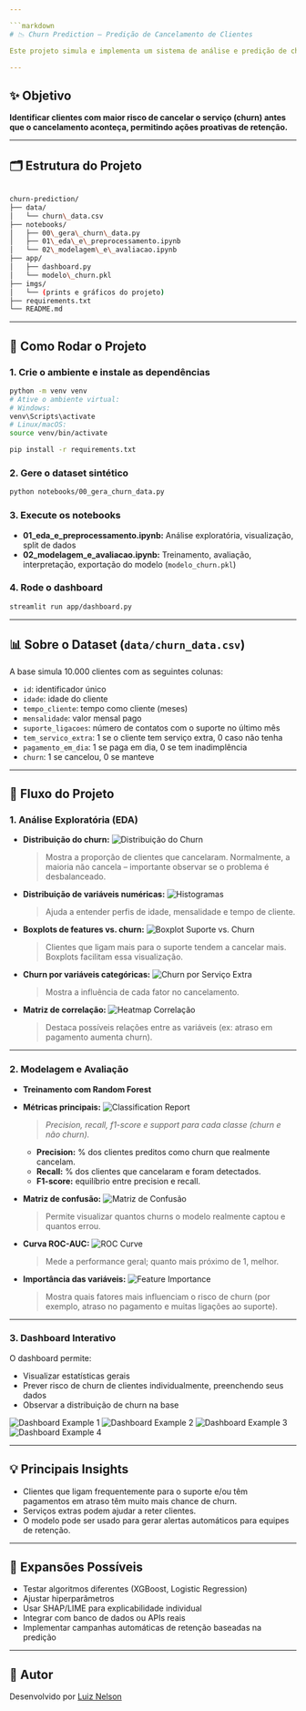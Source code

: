 ```yaml
---

```markdown
# 📉 Churn Prediction – Predição de Cancelamento de Clientes

Este projeto simula e implementa um sistema de análise e predição de churn (cancelamento) para empresas de serviços, utilizando **Python**, **Machine Learning** (Random Forest), visualização interativa e dashboard em Streamlit.

---
```


## ✨ Objetivo

**Identificar clientes com maior risco de cancelar o serviço (churn) antes que o cancelamento aconteça, permitindo ações proativas de retenção.**

---

## 🗂️ Estrutura do Projeto

```bash

churn-prediction/
├── data/
│   └── churn\_data.csv
├── notebooks/
│   ├── 00\_gera\_churn\_data.py
│   ├── 01\_eda\_e\_preprocessamento.ipynb
│   └── 02\_modelagem\_e\_avaliacao.ipynb
├── app/
│   ├── dashboard.py
│   └── modelo\_churn.pkl
├── imgs/
│   └── (prints e gráficos do projeto)
├── requirements.txt
└── README.md

````

---

## 🚀 Como Rodar o Projeto

### 1. **Crie o ambiente e instale as dependências**

```bash
python -m venv venv
# Ative o ambiente virtual:
# Windows:
venv\Scripts\activate
# Linux/macOS:
source venv/bin/activate

pip install -r requirements.txt
````

### 2. **Gere o dataset sintético**

```bash
python notebooks/00_gera_churn_data.py
```

### 3. **Execute os notebooks**

* **01\_eda\_e\_preprocessamento.ipynb:** Análise exploratória, visualização, split de dados
* **02\_modelagem\_e\_avaliacao.ipynb:** Treinamento, avaliação, interpretação, exportação do modelo (`modelo_churn.pkl`)

### 4. **Rode o dashboard**

```bash
streamlit run app/dashboard.py
```

---

## 📊 **Sobre o Dataset (`data/churn_data.csv`)**

A base simula 10.000 clientes com as seguintes colunas:

* `id`: identificador único
* `idade`: idade do cliente
* `tempo_cliente`: tempo como cliente (meses)
* `mensalidade`: valor mensal pago
* `suporte_ligacoes`: número de contatos com o suporte no último mês
* `tem_servico_extra`: 1 se o cliente tem serviço extra, 0 caso não tenha
* `pagamento_em_dia`: 1 se paga em dia, 0 se tem inadimplência
* `churn`: 1 se cancelou, 0 se manteve

---

## 📝 **Fluxo do Projeto**

### **1. Análise Exploratória (EDA)**

* **Distribuição do churn:**
  ![Distribuição do Churn](imgs/churn_dist.png)

  > Mostra a proporção de clientes que cancelaram. Normalmente, a maioria não cancela – importante observar se o problema é desbalanceado.

* **Distribuição de variáveis numéricas:**
  ![Histogramas](imgs/histogramas.png)

  > Ajuda a entender perfis de idade, mensalidade e tempo de cliente.

* **Boxplots de features vs. churn:**
  ![Boxplot Suporte vs. Churn](imgs/boxplot_suporte_churn.png)

  > Clientes que ligam mais para o suporte tendem a cancelar mais. Boxplots facilitam essa visualização.

* **Churn por variáveis categóricas:**
  ![Churn por Serviço Extra](imgs/bar_servico_extra.png)

  > Mostra a influência de cada fator no cancelamento.

* **Matriz de correlação:**
  ![Heatmap Correlação](imgs/corr_heatmap.png)

  > Destaca possíveis relações entre as variáveis (ex: atraso em pagamento aumenta churn).

---

### **2. Modelagem e Avaliação**

* **Treinamento com Random Forest**

* **Métricas principais:**
  ![Classification Report](imgs/classification_report.png)

  > *Precision, recall, f1-score e support para cada classe (churn e não churn).*

  * **Precision:** % dos clientes preditos como churn que realmente cancelam.
  * **Recall:** % dos clientes que cancelaram e foram detectados.
  * **F1-score:** equilíbrio entre precision e recall.

* **Matriz de confusão:**
  ![Matriz de Confusão](imgs/conf_matrix.png)

  > Permite visualizar quantos churns o modelo realmente captou e quantos errou.

* **Curva ROC-AUC:**
  ![ROC Curve](imgs/roc_curve.png)

  > Mede a performance geral; quanto mais próximo de 1, melhor.

* **Importância das variáveis:**
  ![Feature Importance](imgs/feat_importance.png)

  > Mostra quais fatores mais influenciam o risco de churn (por exemplo, atraso no pagamento e muitas ligações ao suporte).

---

### **3. Dashboard Interativo**

O dashboard permite:

* Visualizar estatísticas gerais
* Prever risco de churn de clientes individualmente, preenchendo seus dados
* Observar a distribuição de churn na base

![Dashboard Example 1](./imgs/demo1.png)
![Dashboard Example 2](./imgs/demo2.png)
![Dashboard Example 3](./imgs/demo3.png)
![Dashboard Example 4](./imgs/demo4.png)

---

## 💡 **Principais Insights**

* Clientes que ligam frequentemente para o suporte e/ou têm pagamentos em atraso têm muito mais chance de churn.
* Serviços extras podem ajudar a reter clientes.
* O modelo pode ser usado para gerar alertas automáticos para equipes de retenção.

---

## 🔬 **Expansões Possíveis**

* Testar algoritmos diferentes (XGBoost, Logistic Regression)
* Ajustar hiperparâmetros
* Usar SHAP/LIME para explicabilidade individual
* Integrar com banco de dados ou APIs reais
* Implementar campanhas automáticas de retenção baseadas na predição

---


## 👤 **Autor**

Desenvolvido por [Luiz Nelson](https://github.com/luizznelson)